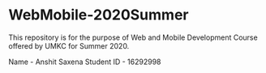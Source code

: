 # WebMobile-2020Summer

This repository is for the purpose of Web and Mobile Development Course offered by UMKC for Summer 2020.

Name - Anshit Saxena
Student ID - 16292998
